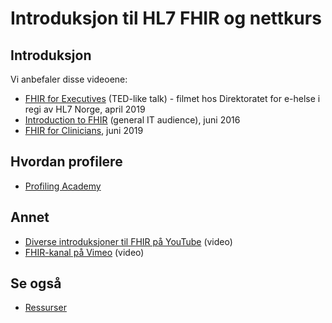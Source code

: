 # Introduksjon til HL7 FHIR og nettkurs

## Introduksjon

Vi anbefaler disse videoene:

* [FHIR for Executives](https://vimeo.com/112905640) (TED-like talk) - filmet hos Direktoratet for e-helse i regi av HL7 Norge, april 2019
* [Introduction to FHIR](https://vimeo.com/199173771) (general IT audience), juni 2016
* [FHIR for Clinicians](https://www.youtube.com/watch?v=IYMWRLEwJws), juni 2019

## Hvordan profilere

* [Profiling Academy](https://simplifier.net/guide/profilingacademy/modules)

## Annet

* [Diverse introduksjoner til FHIR på YouTube](https://www.youtube.com/results?search_query=fhir+introduction) (video)
* [FHIR-kanal på Vimeo](https://vimeo.com/channels/hl7fhir) (video)

## Se også

* [Ressurser](resources.md)
